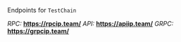 Endpoints for `TestChain`

*RPC:* **https://rpcip.team/**
*API:* **https://apiip.team/**
*GRPC:* **https://grpcip.team/**
